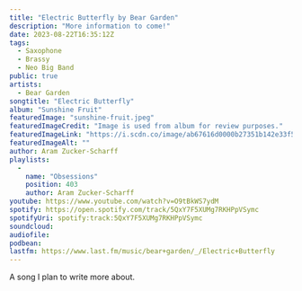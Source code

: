 ```yaml
---
title: "Electric Butterfly by Bear Garden"
description: "More information to come!"
date: 2023-08-22T16:35:12Z
tags:
  - Saxophone
  - Brassy
  - Neo Big Band
public: true
artists:
  - Bear Garden
songtitle: "Electric Butterfly"
album: "Sunshine Fruit"
featuredImage: "sunshine-fruit.jpeg"
featuredImageCredit: "Image is used from album for review purposes."
featuredImageLink: "https://i.scdn.co/image/ab67616d0000b27351b142e33f55e62b549891a3"
featuredImageAlt: ""
author: Aram Zucker-Scharff
playlists:
  -
    name: "Obsessions"
    position: 403
    author: Aram Zucker-Scharff
youtube: https://www.youtube.com/watch?v=O9tBkWS7ydM
spotify: https://open.spotify.com/track/5QxY7F5XUMg7RKHPpVSymc
spotifyUri: spotify:track:5QxY7F5XUMg7RKHPpVSymc
soundcloud:
audiofile:
podbean:
lastfm: https://www.last.fm/music/bear+garden/_/Electric+Butterfly
---
```


A song I plan to write more about.
		